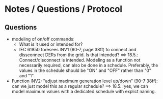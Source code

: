 # Notes / Questions / Protocol


## Questions
- modeling of on/off commands:
  - What is it used or intended for?
  - IEC 61850 foresees INV1 (90-7, page 38ff) to connect and dissconnect DERs from the grid. Is that intended?
  ==> 18.5.: Connect/disconnect is intended. Modeling as a function not necessarily required, can also be done in a schedule. Preferably, the values in the schedule should be "ON" and "OFF" rather than "0" and "1".
- Function INV2: "adjust maximum generation level up/down" (90-7 38ff): can we just model this as a regular schedule?
  ==> 18.5.: yes, we can model maximum values with a dedicated schedule with explict naming.
